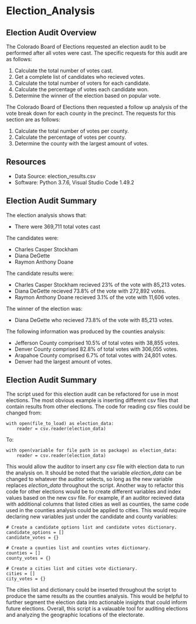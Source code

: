 # Election_Analysis

## Election Audit Overview
The Colorado Board of Elections requested an election audit to be performed after all votes were cast. The specific requests for this audit are as follows:
  1. Calculate the total number of votes cast. 
  2. Get a complete list of candidates who recieved votes.
  3. Calculate the total number of voters for each candidate.
  4. Calculate the percentage of votes each candidate won.
  5. Determine the winner of the election based on popular vote.
  
The Colorado Board of Elections then requested a follow up analysis of the vote break down for each county in the precinct. The requests for this section are as follows:
  1. Calculate the total number of votes per county.
  2. Calculate the percentage of votes per county.
  3. Determine the county with the largest amount of votes.
  
## Resources

- Data Source: election_results.csv
- Software: Python 3.7.6, Visual Studio Code 1.49.2

## Election Audit Summary

The election analysis shows that:
- There were 369,711 total votes cast

The candidates were:
- Charles Casper Stockham
- Diana DeGette
- Raymon Anthony Doane
  
The candidate results were:
- Charles Casper Stockham recieved 23% of the vote with 85,213 votes.
- Diana DeGette recieved 73.8% of the vote with 272,892 votes.
- Raymon Anthony Doane recieved 3.1% of the vote with 11,606 votes.
  
The winner of the election was:
- Diana DeGette who recieved 73.8% of the vote with 85,213 votes.
  
The following information was produced by the counties analysis:
- Jefferson County comprised 10.5% of total votes with 38,855 votes.
- Denver County comprised 82.8% of total votes with 306,055 votes.
- Arapahoe County comprised 6.7% of total votes with 24,801 votes. 
- Denver had the largest amount of votes.

## Election Audit Summary

The script used for this election audit can be refactored for use in most elections. The most obvious example is inserting different csv files that contain results from other elections. The code for reading csv files could be changed from:
```
with open(file_to_load) as election_data:
    reader = csv.reader(election_data)
```
To:
```
with open(variable for file path in os package) as election_data:
    reader = csv.reader(election_data)
```
This would allow the auditor to insert any csv file with election data to run the analysis on. It should be noted that the variable *election_data* can be changed to whatever the auditor selects, so long as the new variable replaces *election_data* throughout the script. 
Another way to refactor this code for other elections would be to create different variables and index values based on the new csv file. For example, if an auditor recieved data with additional columns that listed cities as well as counties, the same code used in the counties analysis could be applied to cities. This would require declaring new variables just under the candidate and county variables:
```
# Create a candidate options list and candidate votes dictionary.
candidate_options = []
candidate_votes = {}

# Create a counties list and counties votes dictionary.
counties = []
county_votes = {}

# Create a cities list and cities vote dictionary.
cities = []
city_votes = {}
```
The cities list and dictionary could be inserted throughout the script to produce the same results as the counties analysis. This would be helpful to further segment the election data into actionable insights that could inform future elections. Overall, this script is a valauable tool for auditing elections and analyzing the geographic locations of the electorate. 






